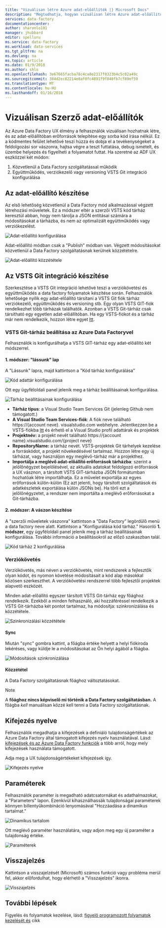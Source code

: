 ```yaml
---
title: "Vizuálisan létre Azure adat-előállítók |} Microsoft Docs"
description: "Megtudhatja, hogyan vizuálisan létre Azure adat-előállítók"
services: data-factory
documentationcenter: 
author: sharonlo101
manager: jhubbard
editor: spelluru
ms.service: data-factory
ms.workload: data-services
ms.tgt_pltfrm: na
ms.devlang: na
ms.topic: article
ms.date: 01/9/2018
ms.author: shlo
ms.openlocfilehash: 3e67665facba78c4ca8e2317f0323b4c5c02a49c
ms.sourcegitcommit: 384d2ec82214e8af0fc4891f9f840fb7cf89ef59
ms.translationtype: MT
ms.contentlocale: hu-HU
ms.lasthandoff: 01/16/2018
---
```

# <a name="visually-author-data-factories"></a>Vizuálisan Szerző adat-előállítók
Az Azure Data Factory UX élmény a felhasználók vizuálisan hozhatnak létre, és az adat-előállítóban erőforrások telepítése egy sorba kód írása nélkül. Ez a kódmentes felület lehetővé teszi húzza és dobja el a tevékenységeket a feldolgozási sor vászonra, hajtsa végre a teszt futtatása, debug ismételt, és üzembe helyezés és figyelheti a folyamatot futtat. Ha szeretné az ADF UX eszközzel két módon:

1. Közvetlenül a Data Factory szolgáltatással működik
2. Együttműködés, verziókezelő vagy versioning VSTS Git integráció konfigurálása

## <a name="authoring-with-data-factory"></a>Az adat-előállító készítése
Az első lehetőség közvetlenül a Data Factory mód alkalmazással végzett létrehozási műveletek. Ez a módszer eltér a szerzői VSTS kód tárház keresztül abban, hogy nem tárolja a JSON entitásai számára a módosításokat a tárházba, és nem az optimalizált együttműködés vagy verziókezelést.

![Adat-előállító konfigurálása](media/author-visually/configure-data-factory.png)

Adat-előállító módban csak a "Publish" módban van. Végzett módosításokat közvetlenül a Data Factory szolgáltatásnak kerülnek közzétételre.

![Adat-előállító közzététele](media/author-visually/data-factory-publish.png)

## <a name="authoring-with-vsts-git-integration"></a>Az VSTS Git integráció készítése
Szerkesztése a VSTS Git integráció lehetővé teszi a verziókövetési és együttműködés a data factory folyamatok készítése során. Felhasználók lehetősége nyílik egy adat-előállító társítani a VSTS Git fiók tárház verziókezelő, együttműködés és versioning stb. Egy olyan VSTS GIT-fiók rendelkezhet több tárházak találhatók. Azonban a VSTS Git-tárház csak társítható egy egyetlen adat-előállítóban. Ha egy VSTS-fiókot és a tárház már nem rendelkezik, hozzon létre egyet [Itt](https://docs.microsoft.com/en-us/vsts/accounts/create-account-msa-or-work-student).

### <a name="configure-vsts-git-repo-with-azure-data-factory"></a>VSTS Git-tárház beállítása az Azure Data Factoryvel
Felhasználók is konfigurálhatja a VSTS GIT-tárház egy adat-előállító két módszerrel.

#### <a name="method-1-lets-get-started-page"></a>1. módszer: "lássunk" lap

A "Lássunk" lapra, majd kattintson a "Kód tárház konfigurálása"

![Kód adattár konfigurálása](media/author-visually/configure-repo.png)

Ott egy ügyféloldali panel jelenik meg a tárház beállításainak konfigurálása.

![Tárház beállításainak konfigurálása](media/author-visually/repo-settings.png)
* **Tárház típus**: a Visual Studio Team Services Git (jelenleg Github nem támogatott.)
* **A Visual Studio Team Services-fiók**: A fiók neve található https://{account neve}. visualstudio.com webhelyre. Jelentkezzen be a VSTS-fiókba [Itt](https://www.visualstudio.com/team-services/git/) és érhető el a Visual Studio profil adattárak és projektek
* **Projektnév:** a projekt nevét található https://{account name}.visualstudio.com/{project neve}
* **RepositoryName:** a tárház nevét. VSTS-projektek Git tárhelyek kezelése a forráskódot, a projekt növekedésével tartalmaz. Hozzon létre egy új tárházat, vagy használjon egy meglévő-tárház már a projekthez.
* **Importálja a meglévő adat-előállító erőforrások tárházba**: szerint a jelölőnégyzet bejelölésével, az aktuális adatokat feldolgozó erőforrások a UX vásznon, a társított VSTS GIT-tárházba JSON formátumban hozhatóak létre importálhatja. Ez a művelet exportálja az egyes erőforrások külön-külön (Ez azt jelenti, hogy társított szolgáltatások és adatkészletek exportálása külön JSONs be).    Ha törli ezt a jelölőnégyzetet, a rendszer nem importálta a meglévő erőforrásokat a Git-tárházba.

#### <a name="method-2-from-authoring-canvas"></a>2. módszer: A vászon készítése

A "szerzői műveletek vászonra" kattintson a "Data Factory" legördülő menü a data factory neve alatt. Kattintson a "Konfigurálása kód tárház." Hasonló **1. módszer**, egy ügyféloldali panel jelenik meg a tárház beállításainak konfigurálása. További információ a beállításokról az előző szakaszban talál.

![Kód tárház 2 konfigurálása](media/author-visually/configure-repo-2.png)

### <a name="version-control"></a>Verziókövetés
Verziókövetés, más néven a verziókövetés, mint rendszerek a fejlesztők olyan kódot, és nyomon követése módosításait a kód alap másokkal közösen szerkeszthet. A verziókövetési rendszerrel több fejlesztői projektek alapvető eszközét.

Minden adat-előállító egyszer társított VSTS Git-tárház egy főághoz rendelkezik. Ezekből a minden felhasználó, aki hozzáféréssel rendelkezik a VSTS Git-tárházba két pontot tartalmaz, ha módosítja: szinkronizálása és közzététele.

![Szinkronizálási közzététele](media/author-visually/sync-publish.png)

#### <a name="sync"></a>Sync

Miután "sync" gombra kattint, a főágba értéke helyett a helyi fiókiroda lekéréses, vagy küldje le a módosításokat az Ön helyi ágából a főágba.

![Módosítások szinkronizálása](media/author-visually/sync-change.png)

#### <a name="publish"></a>Közzététel
 A Data Factory szolgáltatásnak főághoz változtatásokat.

> [!NOTE]
> A **főághoz nincs képviselő mi történik a Data Factory szolgáltatásban.** A főágba *kell* manuálisan közzé kell tenni a Data Factory szolgáltatásnak.




## <a name="expression-language"></a>Kifejezés nyelve

Felhasználók megadhatja a kifejezések a definiáló tulajdonságértékek az Azure Data Factory által támogatott kifejezés nyelv használatával. Lásd: [kifejezések és az Azure Data Factory funkciók](control-flow-expression-language-functions.md) a több arról, hogy mely kifejezések használata támogatott.

Adja meg a UX tulajdonságértékeket kifejezések így.

![Kifejezés nyelve](media/author-visually/expression-language.png)

## <a name="parameters"></a>Paraméterek
Felhasználók paraméter is megadható adatcsatornákat és adathalmazokat, a "Parameters" lapon. Ezenkívül kihasználhassák tulajdonságai paraméterek könnyen billentyűkombináció lenyomásával "Hozzáadása a dinamikus tartalmat."

![Dinamikus tartalom](media/author-visually/dynamic-content.png)

Ott meglévő paraméter használatára, vagy adjon meg egy új paraméter a tulajdonság értéke.

![Paraméterek](media/author-visually/parameters.png)

## <a name="feedback"></a>Visszajelzés
Kattintson a visszajelzését (Microsoft) számos funkció vagy probléma merül fel, akkor előfordulhat, hogy elérhető a "Visszajelzés" ikonra.

![Visszajelzés](media/monitor-visually/feedback.png)

## <a name="next-steps"></a>További lépések

Figyelés és folyamatok kezelése, lásd: [figyelő programozott folyamatok kezelését és](monitor-programmatically.md) cikk
